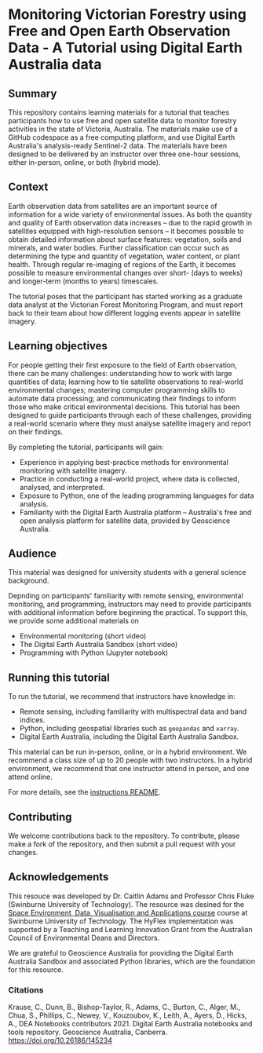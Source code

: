 # Monitoring Victorian Forestry using Free and Open Earth Observation Data - A Tutorial using Digital Earth Australia data

## Summary

This repository contains learning materials for a tutorial that teaches participants how to use free and open satellite data to monitor forestry activities in the state of Victoria, Australia.
The materials make use of a GitHub codespace as a free computing platform, and use Digital Earth Australia's analysis-ready Sentinel-2 data.
The materials have been designed to be delivered by an instructor over three one-hour sessions, either in-person, online, or both (hybrid mode).

## Context

Earth observation data from satellites are an important source of information for a wide variety of environmental issues.
As both the quantity and quality of Earth observation data increases – due to the rapid growth in satellites equipped with high-resolution sensors – it becomes possible to obtain detailed
information about surface features: vegetation, soils and minerals, and water bodies. 
Further classification can occur such as determining the type and quantity of vegetation, water content, or plant health. 
Through regular re-imaging of regions of the Earth, it becomes possible to measure environmental changes over short- (days to weeks) and longer-term (months to years) timescales.

The tutorial poses that the participant has started working as a graduate data analyst at the Victorian Forest Monitoring Program, and must report back to their team about how different logging events appear in satellite imagery.

## Learning objectives

For people getting their first exposure to the field of Earth observation, there can be many challenges: understanding how to work with large quantities of data; learning how to tie satellite observations to real-world environmental changes; mastering computer programming skills to automate data processing; and communicating their findings to inform those who make critical environmental decisions.
This tutorial has been designed to guide participants through each of these challenges, providing a real-world scenario where they must analyse satellite imagery and report on their findings.

By completing the tutorial, participants will gain:

- Experience in applying best-practice methods for environmental monitoring with satellite imagery.
- Practice in conducting a real-world project, where data is collected, analysed, and interpreted.
- Exposure to Python, one of the leading programming languages for data analysis.
- Familiarity with the Digital Earth Australia platform – Australia's free and open analysis platform for satellite data, provided by Geoscience Australia.

## Audience

This material was designed for university students with a general science background.

Depnding on participants' familiarity with remote sensing, environmental monitoring, and programming, instructors may need to provide participants with additional information before beginning the practical. 
To support this, we provide some additional materials on

- Environmental monitoring (short video)
- The Digital Earth Australia Sandbox (short video)
- Programming with Python (Jupyter notebook)

## Running this tutorial

To run the tutorial, we recommend that instructors have knowledge in:

- Remote sensing, including familiarity with multispectral data and band indices.
- Python, including geospatial libraries such as `geopandas` and `xarray`.
- Digital Earth Australia, including the Digital Earth Australia Sandbox.

This material can be run in-person, online, or in a hybrid environment.
We recommend a class size of up to 20 people with two instructors.
In a hybrid environment, we recommend that one instructor attend in person, and one attend online.

For more details, see the [instructions README](./instructions/README.md).

## Contributing
We welcome contributions back to the repository.
To contribute, please make a fork of the repository, and then submit a pull request with your changes.

## Acknowledgements

This resouce was developed by Dr. Caitlin Adams and Professor Chris Fluke (Swinburne University of Technology).
The resource was desined for the [Space Environment, Data, Visualisation and Applications course](https://www.swinburne.edu.au/course/unit/a/aer20002/) course at Swinburne University of Technology.
The HyFlex implementation was supported by a Teaching and Learning Innovation Grant from the Australian Council of Environmental Deans and Directors.

We are grateful to Geoscience Australia for providing the Digital Earth Australia Sandbox and associated Python libraries, which are the foundation for this resource. 

### Citations
Krause, C., Dunn, B., Bishop-Taylor, R., Adams, C., Burton, C., Alger, M., Chua, S., Phillips, C., Newey, V., Kouzoubov, K., Leith, A., Ayers, D., Hicks, A., DEA Notebooks contributors 2021. Digital Earth Australia notebooks and tools repository. Geoscience Australia, Canberra. https://doi.org/10.26186/145234

